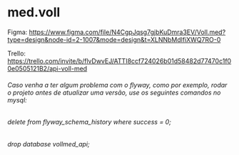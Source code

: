 # med.voll

Figma: https://www.figma.com/file/N4CgpJqsg7gjbKuDmra3EV/Voll.med?type=design&node-id=2-1007&mode=design&t=XLNNbMdlfiXWQ7RO-0

Trello: https://trello.com/invite/b/flvDwvEJ/ATTI8ccf724026b01d58482d77470c1f00e0505121B2/api-voll-med



###### Caso venha a ter algum problema com o flyway, como por exemplo, rodar o projeto antes de atualizar uma versão, use os seguintes comandos no mysql:
###### delete from flyway_schema_history where success = 0;
###### drop database vollmed_api;
